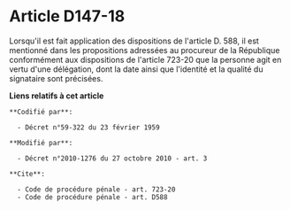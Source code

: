 # Article D147-18

Lorsqu'il est fait application des dispositions de l'article D. 588, il est mentionné dans les propositions adressées au
procureur de la République conformément aux dispositions de l'article 723-20 que la personne agit en vertu d'une délégation,
dont la date ainsi que l'identité et la qualité du signataire sont précisées.

**Liens relatifs à cet article**

	**Codifié par**:

	  - Décret n°59-322 du 23 février 1959

	**Modifié par**:

	  - Décret n°2010-1276 du 27 octobre 2010 - art. 3

	**Cite**:

	  - Code de procédure pénale - art. 723-20
	  - Code de procédure pénale - art. D588
